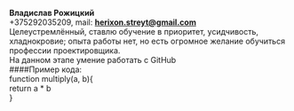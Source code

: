 **Владислав Рожицкий**<br>
+375292035209, mail: **herixon.streyt@gmail.com**<br>
Целеустремлённый, ставлю обучение в приоритет, усидчивость, хладнокровие; опыта работы нет, но есть огромное желание обучиться профессии проектировщика.<br>
На данном этапе умение работать с GitHub<br>
####Пример кода:<br>
function multiply(a, b){<br>
  return a * b<br>
}
